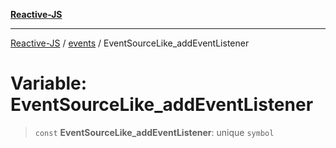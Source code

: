 [**Reactive-JS**](../../README.md)

***

[Reactive-JS](../../README.md) / [events](../README.md) / EventSourceLike\_addEventListener

# Variable: EventSourceLike\_addEventListener

> `const` **EventSourceLike\_addEventListener**: unique `symbol`
